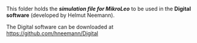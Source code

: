 This folder holds the ***simulation file for MikroLeo*** to be used in the **Digital software** (developed by Helmut Neemann).  

The Digital software can be downloaded at https://github.com/hneemann/Digital
